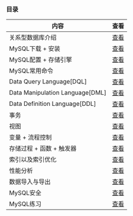 ### 目录

| 内容                            | 查看                                                         |
| ------------------------------- | ------------------------------------------------------------ |
| 关系型数据库介绍                | [查看](https://github.com/gothicrush/learning/tree/master/MySQL/00.%20%E5%85%B3%E7%B3%BB%E5%9E%8B%E6%95%B0%E6%8D%AE%E5%BA%93%E4%BB%8B%E7%BB%8D) |
| MySQL下载 + 安装                | [查看](https://github.com/gothicrush/learning/tree/master/MySQL/01.%20%E4%B8%8B%E8%BD%BD%20%2B%20%E5%AE%89%E8%A3%85) |
| MySQL配置 + 存储引擎            | [查看](https://github.com/gothicrush/learning/tree/master/MySQL/02.%20%E9%85%8D%E7%BD%AE%20%2B%20%E5%AD%98%E5%82%A8%E5%BC%95%E6%93%8E) |
| MySQL常用命令                   | [查看](https://github.com/gothicrush/learning/tree/master/MySQL/03.%20MySQL%E5%B8%B8%E7%94%A8%E5%91%BD%E4%BB%A4) |
| Data Query Language[DQL]        | [查看](https://github.com/gothicrush/learning/tree/master/MySQL/04.%20Data%20Query%20Language%5BDQL%5D) |
| Data Manipulation Language[DML] | [查看](https://github.com/gothicrush/learning/tree/master/MySQL/05.%20Data%20Manipulation%20Language%5BDML%5D) |
| Data Definition Language[DDL]   | [查看](https://github.com/gothicrush/learning/tree/master/MySQL/06.%20Data%20Definition%20Language%5BDDL%5D) |
| 事务                            | [查看](https://github.com/gothicrush/learning/tree/master/MySQL/07.%20%E4%BA%8B%E5%8A%A1) |
| 视图                            | [查看](https://github.com/gothicrush/learning/tree/master/MySQL/08.%20%E8%A7%86%E5%9B%BE) |
| 变量 + 流程控制                 | [查看](https://github.com/gothicrush/learning/tree/master/MySQL/09.%20%E5%8F%98%E9%87%8F%20%2B%20%E6%B5%81%E7%A8%8B%E6%8E%A7%E5%88%B6) |
| 存储过程 + 函数 + 触发器        | [查看](https://github.com/gothicrush/learning/tree/master/MySQL/10.%20%E5%AD%98%E5%82%A8%E8%BF%87%E7%A8%8B%20%2B%20%E5%87%BD%E6%95%B0%20%2B%20%E8%A7%A6%E5%8F%91%E5%99%A8) |
| 索引以及索引优化                | [查看](https://github.com/gothicrush/learning/tree/master/MySQL/11.%20%E7%B4%A2%E5%BC%95%E4%BB%A5%E5%8F%8A%E7%B4%A2%E5%BC%95%E4%BC%98%E5%8C%96) |
| 性能分析                        | [查看](https://github.com/gothicrush/learning/tree/master/MySQL/12.%20%E6%80%A7%E8%83%BD%E5%88%86%E6%9E%90) |
| 数据导入与导出                  | [查看](https://github.com/gothicrush/learning/tree/master/MySQL/13.%E6%95%B0%E6%8D%AE%E5%AF%BC%E5%85%A5%E4%B8%8E%E5%AF%BC%E5%87%BA) |
| MySQL安全                       | [查看](https://github.com/gothicrush/learning/tree/master/MySQL/14.MySQL%E5%AE%89%E5%85%A8) |
| MySQL练习                       | [查看](https://github.com/gothicrush/learning/tree/master/MySQL/16.%20MySQL%E7%BB%83%E4%B9%A0) |

